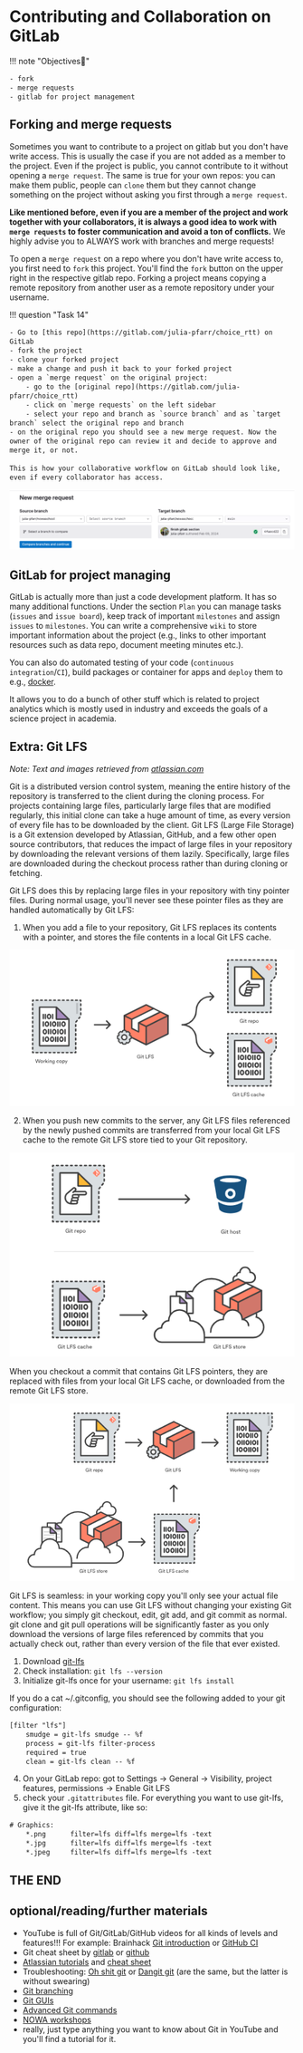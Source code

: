 # Contributing and Collaboration on GitLab

!!! note "Objectives📍"

    - fork
    - merge requests
    - gitlab for project management


## Forking and merge requests

Sometimes you want to contribute to a project on gitlab but you don't have write access. This is usually the case if you are not added as a member to the project. Even if the project is public, you cannot contribute to it without opening a `merge request`. The same is true for your own repos: you can make them public, people can `clone` them but they cannot change something on the project without asking you first through a `merge request`. 

**Like mentioned before, even if you are a member of the project and work together with your collaborators, it is always a good idea to work with `merge requests` to foster communication and avoid a ton of conflicts.** We highly advise you to ALWAYS work with branches and merge requests!

To open a `merge request` on a repo where you don't have write access to, you first need to `fork` this project. You'll find the `fork` button on the upper right in the respective gitlab repo. Forking a project means copying a remote repository from another user as a remote repository under your username. 


!!! question "Task 14"

    - Go to [this repo](https://gitlab.com/julia-pfarr/choice_rtt) on GitLab
    - fork the project
    - clone your forked project
    - make a change and push it back to your forked project 
    - open a `merge request` on the original project:
        - go to the [original repo](https://gitlab.com/julia-pfarr/choice_rtt)
        - click on `merge requests` on the left sidebar
        - select your repo and branch as `source branch` and as `target branch` select the original repo and branch 
    - on the original repo you should see a new merge request. Now the owner of the original repo can review it and decide to approve and merge it, or not. 

    This is how your collaborative workflow on GitLab should look like, even if every collaborator has access. 

![merge request](_media/merge_request.png)    


## GitLab for project managing

GitLab is actually more than just a code development platform. It has so many additional functions. Under the section `Plan` you can manage tasks (`issues` and `issue board`), keep track of important `milestones` and assign `issues` to `milestones`. You can write a comprehensive `wiki` to store important information about the project (e.g., links to other important resources such as data repo, document meeting minutes etc.). 

You can also do automated testing of your code (`continuous integration`/`CI`), build packages or container for apps and `deploy` them to e.g., [docker](https://www.docker.com/). 

It allows you to do a bunch of other stuff which is related to project analytics which is mostly used in industry and exceeds the goals of a science project in academia.

## Extra: Git LFS

 *Note: Text and images retrieved from [atlassian.com](https://www.atlassian.com/git/tutorials/git-lfs)*


Git is a distributed version control system, meaning the entire history of the repository is transferred to the client during the cloning process. For projects containing large files, particularly large files that are modified regularly, this initial clone can take a huge amount of time, as every version of every file has to be downloaded by the client. Git LFS (Large File Storage) is a Git extension developed by Atlassian, GitHub, and a few other open source contributors, that reduces the impact of large files in your repository by downloading the relevant versions of them lazily. Specifically, large files are downloaded during the checkout process rather than during cloning or fetching.

Git LFS does this by replacing large files in your repository with tiny pointer files. During normal usage, you'll never see these pointer files as they are handled automatically by Git LFS:

1. When you add a file to your repository, Git LFS replaces its contents with a pointer, and stores the file contents in a local Git LFS cache. 

![git lfs concept](_media/git_lfs_add.png)

2. When you push new commits to the server, any Git LFS files referenced by the newly pushed commits are transferred from your local Git LFS cache to the remote Git LFS store tied to your Git repository. 

![git lfs push](_media/git_lfs_push.png)

When you checkout a commit that contains Git LFS pointers, they are replaced with files from your local Git LFS cache, or downloaded from the remote Git LFS store.

![git lfs checkout](_media/git_lfs_checkout.png)

Git LFS is seamless: in your working copy you'll only see your actual file content. This means you can use Git LFS without changing your existing Git workflow; you simply git checkout, edit, git add, and git commit as normal. git clone and git pull operations will be significantly faster as you only download the versions of large files referenced by commits that you actually check out, rather than every version of the file that ever existed.

1. Download [git-lfs](https://git-lfs.com/)
2. Check installation: `git lfs --version`
3. Initialize git-lfs once for your username: `git lfs install`

If you do a cat ~/.gitconfig, you should see the following added to your git configuration:


    [filter "lfs"]
        smudge = git-lfs smudge -- %f
        process = git-lfs filter-process
        required = true
        clean = git-lfs clean -- %f

4. On your GitLab repo: got to Settings -> General -> Visibility, project features, permissions -> Enable Git LFS
5. check your `.gitattributes` file. For everything you want to use git-lfs, give it the git-lfs attribute, like so:

```
# Graphics: 
    *.png      filter=lfs diff=lfs merge=lfs -text
    *.jpg      filter=lfs diff=lfs merge=lfs -text
    *.jpeg     filter=lfs diff=lfs merge=lfs -text
``` 


## THE END

## optional/reading/further materials

- YouTube is full of Git/GitLab/GitHub videos for all kinds of levels and features!!! For example: Brainhack [Git introduction](https://youtu.be/fBgxmpk9C4I?si=im33MV2V0PV8uM0k) or [GitHub CI](https://youtu.be/VibDC49ZAJE?si=587WHWe1nZQzHIay)
- Git cheat sheet by [gitlab](https://about.gitlab.com/images/press/git-cheat-sheet.pdf) or [github](https://education.github.com/git-cheat-sheet-education.pdf)
- [Atlassian tutorials](https://www.atlassian.com/git/tutorials) and [cheat sheet](https://www.atlassian.com/git/tutorials/atlassian-git-cheatsheet)
- Troubleshooting: [Oh shit git](https://ohshitgit.com/) or [Dangit git](https://dangitgit.com/) (are the same, but the latter is without swearing)
- [Git branching](https://learngitbranching.js.org/?locale=de_DE)
- [Git GUIs](https://git-scm.com/downloads/guis) 
- [Advanced Git commands](https://www.atlassian.com/git/tutorials/advanced-overview)
- [NOWA workshops](https://sfbs.pages.uni-marburg.de/sfb135/nowa/nowa.site/tutorial/)
- really, just type anything you want to know about Git in YouTube and you'll find a tutorial for it. 